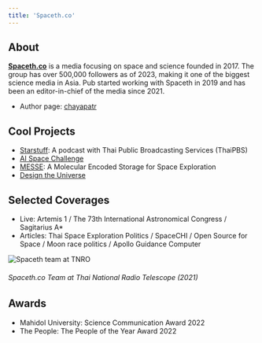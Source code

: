 ```yaml
---
title: 'Spaceth.co'
---
```


## About

[**Spaceth.co**](https://www.spaceth.co) is a media focusing on space and science founded in 2017. The group has over 500,000 followers as of 2023, making it one of the biggest science media in Asia. Pub started working with Spaceth in 2019 and has been an editor-in-chief of the media since 2021.

- Author page: [chayapatr](https://www.spaceth.co/author/chayapatr)

## Cool Projects

- [Starstuff](https://www.spaceth.co/starstuff): A podcast with Thai Public Broadcasting Services (ThaiPBS)
- [AI Space Challenge](https://thematter.co/brief/163714/163714)
- [MESSE](https://www.spaceth.co/messe): A Molecular Encoded Storage for Space Exploration
- [Design the Universe](https://www.spaceth.co/design)

## Selected Coverages

- Live: Artemis 1 / The 73th International Astronomical Congress / Sagitarius A\*
- Articles: Thai Space Exploration Politics / SpaceCHI / Open Source for Space / Moon race politics / Apollo Guidance Computer

![Spaceth team at TNRO](/spaceth.jpeg)

###### Spaceth.co Team at Thai National Radio Telescope (2021)

## Awards

- Mahidol University: Science Communication Award 2022
- The People: The People of the Year Award 2022
